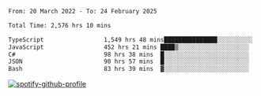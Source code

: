 <!--START_SECTION:waka-->

```txt
From: 20 March 2022 - To: 24 February 2025

Total Time: 2,576 hrs 10 mins

TypeScript                 1,549 hrs 48 mins███████████████░░░░░░░░░░   60.16 %
JavaScript                 452 hrs 21 mins ████▒░░░░░░░░░░░░░░░░░░░░   17.56 %
C#                         98 hrs 38 mins  █░░░░░░░░░░░░░░░░░░░░░░░░   03.83 %
JSON                       90 hrs 57 mins  █░░░░░░░░░░░░░░░░░░░░░░░░   03.53 %
Bash                       83 hrs 39 mins  ▓░░░░░░░░░░░░░░░░░░░░░░░░   03.25 %
```

<!--END_SECTION:waka-->
[![spotify-github-profile](https://spotify-github-profile.vercel.app/api/view?uid=c00zprrvy9xiloa9qnco3hmng&cover_image=true&theme=novatorem&show_offline=false&background_color=121212&bar_color=53b14f&bar_color_cover=false)](https://spotify-github-profile.vercel.app/api/view?uid=c00zprrvy9xiloa9qnco3hmng&redirect=true)



